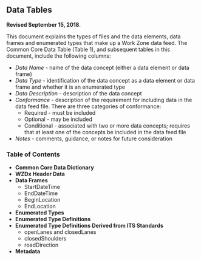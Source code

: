 ## **Data Tables**
**Revised September 15, 2018**.

This document explains the types of files and the data elements, data frames and enumerated types that make up a Work Zone data feed. The Common Core Data Table (Table 1), and subsequent tables in this document, include the following columns:
- *Data Name* - name of the data concept (either a data element or data frame) 
- *Data Type* - identification of the data concept as a data element or data frame and whether it is an enumerated type
- *Data Description* - description of the data concept
- *Conformance* - description of the requirement for including data in the data feed file. There are three categories of conformance:
    - Required - must be included
    - Optional - may be included
    - Conditional - associated with two or more data concepts; requires that at least one of the concepts be included in the data feed file
- *Notes* - comments, guidance, or notes for future consideration

### Table of Contents
- **Common Core Data Dictionary** 
- **WZDx Header Data**
- **Data Frames**
    - StartDateTime
    - EndDateTime
    - BeginLocation
    - EndLocation
- **Enumerated Types** 
- **Enumerated Type Definitions** 
- **Enumerated Type Definitions Derived from ITS Standards** 
    - openLanes and closedLanes
    - closedShoulders
    - roadDirection
- **Metadata** 
